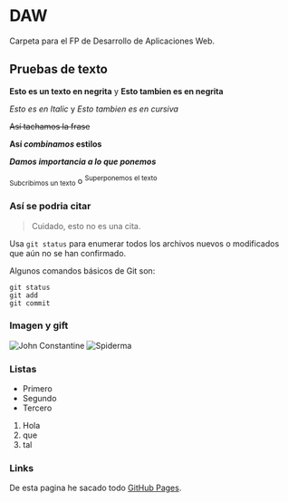 # DAW

Carpeta para el FP de Desarrollo de Aplicaciones Web.

## Pruebas de texto

**Esto es un texto en negrita** y __Esto tambien es en negrita__

*Esto es en Italic* y _Esto tambien es en cursiva_

~~Así tachamos la frase~~

**Así _combinamos_ estilos**

***Damos importancia a lo que ponemos***

<sub>Subcribimos un texto</sub> o <sup>Superponemos el texto</sup>

### Así se podria citar

> Cuidado, esto no es una cita.

Usa `git status` para enumerar todos los archivos nuevos o modificados que aún no se han confirmado.

Algunos comandos básicos de Git son:
```
git status
git add
git commit
```

### Imagen y gift

![John Constantine](https://static.wikia.nocookie.net/marvel_dc/images/c/c2/Constantine_Vol_1_1_Solicit.jpg/revision/latest?cb=20121215230020)
![Spiderma](https://i.pinimg.com/originals/46/e6/a3/46e6a36715f8dbde75e200e6f6fa8f7f.gif)

### Listas

+ Primero
+ Segundo
+ Tercero

1. Hola
2. que
3. tal

### Links 

De esta pagina he sacado todo [GitHub Pages](https://docs.github.com/es/get-started/writing-on-github/getting-started-with-writing-and-formatting-on-github/basic-writing-and-formatting-syntax#links).